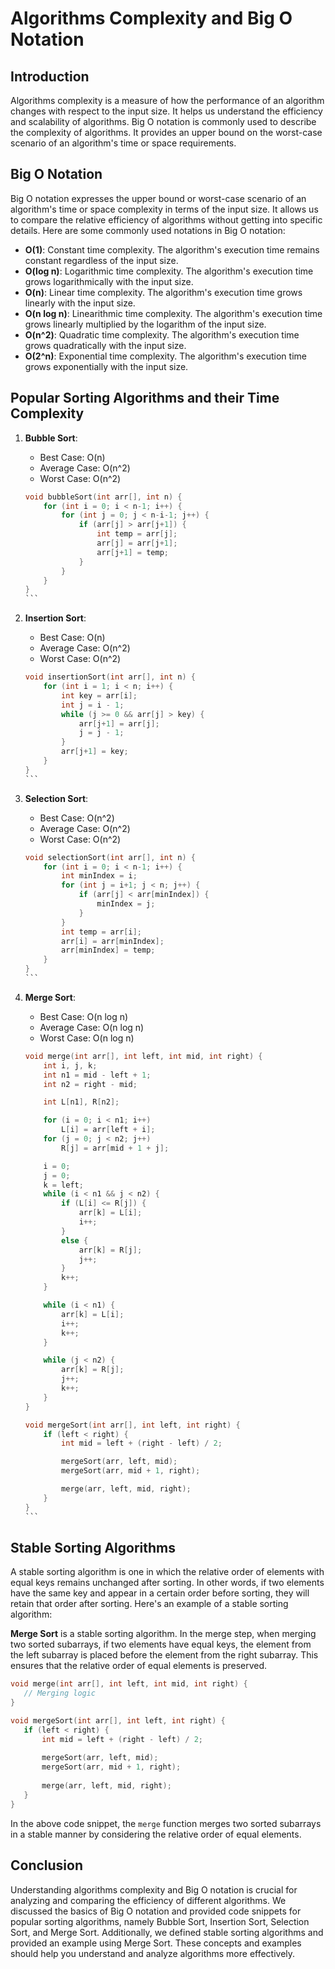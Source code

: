 # Algorithms Complexity and Big O Notation

## Introduction
Algorithms complexity is a measure of how the performance of an algorithm changes with respect to the input size. It helps us understand the efficiency and scalability of algorithms. Big O notation is commonly used to describe the complexity of algorithms. It provides an upper bound on the worst-case scenario of an algorithm's time or space requirements.

## Big O Notation
Big O notation expresses the upper bound or worst-case scenario of an algorithm's time or space complexity in terms of the input size. It allows us to compare the relative efficiency of algorithms without getting into specific details. Here are some commonly used notations in Big O notation:

- **O(1)**: Constant time complexity. The algorithm's execution time remains constant regardless of the input size.
- **O(log n)**: Logarithmic time complexity. The algorithm's execution time grows logarithmically with the input size.
- **O(n)**: Linear time complexity. The algorithm's execution time grows linearly with the input size.
- **O(n log n)**: Linearithmic time complexity. The algorithm's execution time grows linearly multiplied by the logarithm of the input size.
- **O(n^2)**: Quadratic time complexity. The algorithm's execution time grows quadratically with the input size.
- **O(2^n)**: Exponential time complexity. The algorithm's execution time grows exponentially with the input size.

## Popular Sorting Algorithms and their Time Complexity

1. **Bubble Sort**:
   - Best Case: O(n)
   - Average Case: O(n^2)
   - Worst Case: O(n^2)
   
   ````c
   void bubbleSort(int arr[], int n) {
       for (int i = 0; i < n-1; i++) {
           for (int j = 0; j < n-i-1; j++) {
               if (arr[j] > arr[j+1]) {
                   int temp = arr[j];
                   arr[j] = arr[j+1];
                   arr[j+1] = temp;
               }
           }
       }
   }
   ```
   
2. **Insertion Sort**:
   - Best Case: O(n)
   - Average Case: O(n^2)
   - Worst Case: O(n^2)
   
   ````c
   void insertionSort(int arr[], int n) {
       for (int i = 1; i < n; i++) {
           int key = arr[i];
           int j = i - 1;
           while (j >= 0 && arr[j] > key) {
               arr[j+1] = arr[j];
               j = j - 1;
           }
           arr[j+1] = key;
       }
   }
   ```
   
3. **Selection Sort**:
   - Best Case: O(n^2)
   - Average Case: O(n^2)
   - Worst Case: O(n^2)
   
   ````c
   void selectionSort(int arr[], int n) {
       for (int i = 0; i < n-1; i++) {
           int minIndex = i;
           for (int j = i+1; j < n; j++) {
               if (arr[j] < arr[minIndex]) {
                   minIndex = j;
               }
           }
           int temp = arr[i];
           arr[i] = arr[minIndex];
           arr[minIndex] = temp;
       }
   }
   ```

4. **Merge Sort**:
   - Best Case: O(n log n)
   - Average Case: O(n log n)
   - Worst Case: O(n log n)
   
   ````c
   void merge(int arr[], int left, int mid, int right) {
       int i, j, k;
       int n1 = mid - left + 1;
       int n2 = right - mid;
   
       int L[n1], R[n2];
   
       for (i = 0; i < n1; i++)
           L[i] = arr[left + i];
       for (j = 0; j < n2; j++)
           R[j] = arr[mid + 1 + j];
   
       i = 0;
       j = 0;
       k = left;
       while (i < n1 && j < n2) {
           if (L[i] <= R[j]) {
               arr[k] = L[i];
               i++;
           }
           else {
               arr[k] = R[j];
               j++;
           }
           k++;
       }
   
       while (i < n1) {
           arr[k] = L[i];
           i++;
           k++;
       }
   
       while (j < n2) {
           arr[k] = R[j];
           j++;
           k++;
       }
   }
   
   void mergeSort(int arr[], int left, int right) {
       if (left < right) {
           int mid = left + (right - left) / 2;
   
           mergeSort(arr, left, mid);
           mergeSort(arr, mid + 1, right);
   
           merge(arr, left, mid, right);
       }
   }
   ```

## Stable Sorting Algorithms
A stable sorting algorithm is one in which the relative order of elements with equal keys remains unchanged after sorting. In other words, if two elements have the same key and appear in a certain order before sorting, they will retain that order after sorting. Here's an example of a stable sorting algorithm:

**Merge Sort** is a stable sorting algorithm. In the merge step, when merging two sorted subarrays, if two elements have equal keys, the element from the left subarray is placed before the element from the right subarray. This ensures that the relative order of equal elements is preserved.

```c
void merge(int arr[], int left, int mid, int right) {
   // Merging logic
}

void mergeSort(int arr[], int left, int right) {
   if (left < right) {
       int mid = left + (right - left) / 2;
   
       mergeSort(arr, left, mid);
       mergeSort(arr, mid + 1, right);
   
       merge(arr, left, mid, right);
   }
}
```

In the above code snippet, the `merge` function merges two sorted subarrays in a stable manner by considering the relative order of equal elements.

## Conclusion
Understanding algorithms complexity and Big O notation is crucial for analyzing and comparing the efficiency of different algorithms. We discussed the basics of Big O notation and provided code snippets for popular sorting algorithms, namely Bubble Sort, Insertion Sort, Selection Sort, and Merge Sort. Additionally, we defined stable sorting algorithms and provided an example using Merge Sort. These concepts and examples should help you understand and analyze algorithms more effectively.


